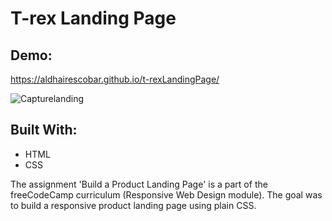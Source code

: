 # T-rex Landing Page

## Demo:
https://aldhairescobar.github.io/t-rexLandingPage/

![Capturelanding](https://user-images.githubusercontent.com/63808163/82717605-da373280-9c62-11ea-997b-d1288e6d7808.JPG)

## Built With:
- HTML
- CSS

The assignment 'Build a Product Landing Page' is a part of the freeCodeCamp curriculum (Responsive Web Design module). The goal was to build a responsive product landing page using plain CSS.
